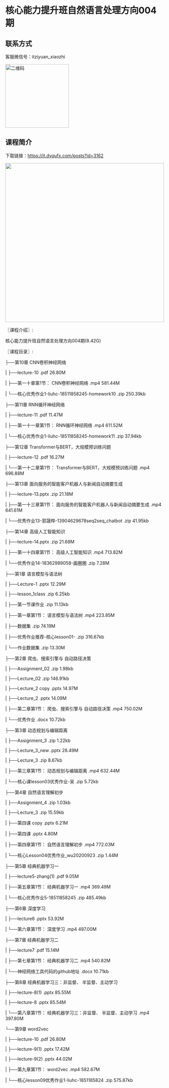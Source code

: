 # 核心能力提升班自然语言处理方向004期

## 联系方式

客服微信号：itziyuan_xiaozhi

<img src="https://ziyuanyun.oss-cn-guangzhou.aliyuncs.com/common/20240614073449/666b82192834a.jpg" width="200" height="200" alt="二维码">

## 课程简介

下载链接：https://it.dyqufx.com/posts?id=3162

<img src="https://ziyuanyun.oss-cn-guangzhou.aliyuncs.com/yun/20240515185032/6644937814cd6.jpg" width="500" alt="">

  〖课程介绍〗:

 核心能力提升班自然语言处理方向004期(8.42G)

 〖课程目录〗:

 ├──第10章 CNN卷积神经网络

 | ├──lecture-10 .pdf 26.80M

 | ├──第一十章第1节： CNN卷积神经网络 .mp4 581.44M

 | └──核心优秀作业1-liuhc-18511858245-homework10 .zip 250.39kb

 ├──第11章 RNN循环神经网络

 | ├──lecture-11 .pdf 11.47M

 | ├──第一十一章第1节： RNN循环神经网络 .mp4 611.52M

 | └──核心优秀作业1-liuhc-18511858245-homework11 .zip 37.94kb

 ├──第12章 Transformer与BERT，大规模预训练问题

 | ├──lecture-12 .pdf 16.27M

 | └──第一十二章第1节： Transformer与BERT，大规模预训练问题 .mp4 696.88M

 ├──第13章 面向服务的智能客户机器人与新闻自动摘要生成

 | ├──lecture-13.pptx .zip 21.18M

 | ├──第一十三章第1节： 面向服务的智能客户机器人与新闻自动摘要生成 .mp4 641.61M

 | └──优秀作业13-郭晟晔-13904629678seq2seq_chatbot .zip 41.95kb

 ├──第14章 高级人工智能知识

 | ├──lecture-14.pptx .zip 21.68M

 | ├──第一十四章第1节： 高级人工智能知识 .mp4 713.82M

 | └──优秀作业14-18362989058-画圈圈 .zip 7.28M

 ├──第1章 语言模型与语法树

 | ├──Lecture-1 .pptx 12.29M

 | ├──lesson_1class .zip 6.25kb

 | ├──第一节课作业 .zip 11.13kb

 | ├──第一章第1节： 语言模型与语法树 .mp4 223.85M

 | ├──数据集 .zip 74.19M

 | ├──优秀作业推荐-核心lesson01- .zip 316.67kb

 | └──作业数据集 .zip 13.30M

 ├──第2章 爬虫、搜索引擎与 自动路径决策

 | ├──Assignment_02 .zip 1.98kb

 | ├──Lecture_02 .zip 146.91kb

 | ├──Lecture_2 copy .pptx 14.97M

 | ├──Lecture_2 .pptx 14.09M

 | ├──第二章第1节： 爬虫、搜索引擎与 自动路径决策 .mp4 750.02M

 | └──优秀作业 .docx 10.72kb

 ├──第3章 动态规划与编辑距离

 | ├──Assignment_3 .zip 1.22kb

 | ├──Lecture_3_new .pptx 28.49M

 | ├──Lecture_3 .zip 8.67kb

 | ├──第三章第1节： 动态规划与编辑距离 .mp4 632.44M

 | └──核心课lesson03优秀作业-吴 .zip 5.72kb

 ├──第4章 自然语言理解初步

 | ├──Assignment_4 .zip 1.03kb

 | ├──Lecture_3 .zip 15.59kb

 | ├──第四课 copy .pptx 6.21M

 | ├──第四课 .pptx 4.80M

 | ├──第四章第1节： 自然语言理解初步 .mp4 772.03M

 | └──核心Lesson04优秀作业_wu20200923 .zip 1.44M

 ├──第5章 经典机器学习一

 | ├──lecture5-zhang(1) .pdf 9.05M

 | ├──第五章第1节： 经典机器学习一 .mp4 369.49M

 | └──核心优秀作业5-18511858245 .zip 485.49kb

 ├──第6章 深度学习

 | ├──lecture6 .pptx 53.92M

 | └──第六章第1节： 深度学习 .mp4 497.00M

 ├──第7章 经典机器学习二

 | ├──lecture7 .pdf 15.14M

 | ├──第七章第1节： 经典机器学习二 .mp4 540.82M

 | └──神经网络工具代码的github地址 .docx 10.71kb

 ├──第8章 经典机器学习三：非监督、 半监督、主动学习

 | ├──lecture-8(1) .pptx 85.55M

 | ├──lecture-8 .pptx 85.54M

 | └──第八章第1节： 经典机器学习三：非监督、 半监督、主动学习 .mp4 397.80M

 └──第9章 word2vec

 | ├──lecture-10 .pdf 26.80M

 | ├──lecture-9(1) .pptx 17.42M

 | ├──lecture-9(2) .pptx 44.02M

 | ├──第九章第1节： word2vec .mp4 582.67M

 | └──核心lesson09优秀作业1-liuhc-1851185824 .zip 575.87kb

  